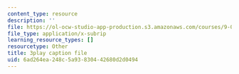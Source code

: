 ```yaml
---
content_type: resource
description: ''
file: https://ol-ocw-studio-app-production.s3.amazonaws.com/courses/9-00sc-introduction-to-psychology-fall-2011/6ad264ea248c5a93830442680d2d0494_qZdm4mpQA_8.vtt
file_type: application/x-subrip
learning_resource_types: []
resourcetype: Other
title: 3play caption file
uid: 6ad264ea-248c-5a93-8304-42680d2d0494
---
```

